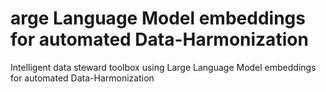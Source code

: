 # arge Language Model embeddings for automated Data-Harmonization
Intelligent data steward toolbox using Large Language Model embeddings for automated Data-Harmonization
